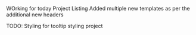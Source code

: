 WOrking for today 
	Project Listing
	Added multiple new templates as per the additional new headers

TODO:
	Styling for tooltip
	styling project




 